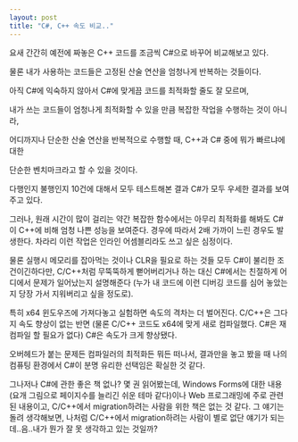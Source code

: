 ```yaml
---
layout: post
title: "C#, C++ 속도 비교.."
---
```



요새 간간히 예전에 짜놓은 C++ 코드를 조금씩 C#으로 바꾸어 비교해보고 있다.

물론 내가 사용하는 코드들은 고정된 산술 연산을 엄청나게 반복하는 것들이다.

아직 C#에 익숙하지 않아서 C#에 맞게끔 코드를 최적화할 줄도 잘 모르며,

내가 쓰는 코드들이 엄청나게 최적화할 수 있을 만큼 복잡한 작업을 수행하는 것이 아니라,

어디까지나 단순한 산술 연산을 반복적으로 수행할 때, C++과 C# 중에 뭐가 빠르냐에 대한

단순한 벤치마크라고 할 수 있을 것이다.

다행인지 불행인지 10건에 대해서 모두 테스트해본 결과 C#가 모두 우세한 결과를 보여주고 있다.


그러나, 원래 시간이 많이 걸리는 약간 복잡한 함수에서는 아무리 최적화를 해봐도 C#이 C++에 비해 엄청 나쁜 성능을 보여준다. 경우에 따라서 2배 가까이 느린 경우도 발생한다. 차라리 이런 작업은 인라인 어셈블리라도 쓰고 싶은 심정이다.

물론 실행시 메모리를 잡아먹는 것이나 CLR을 필요로 하는 것들 모두 C#이 불리한 조건이긴하다만, C/C++처럼 무뚝뚝하게 뻗어버리거나 하는 대신 C#에서는 친절하게 어디에서 문제가 일어났는지 설명해준다 (누가 내 코드에 이런 디버깅 코드를 심어 놓았는지 당장 가서 지워버리고 싶을 정도로).

특히 x64 윈도우즈에 가져다놓고 실험하면 속도의 격차는 더 벌어진다. C/C++은 그다지 속도 향상이 없는 반면 (물론 C/C++ 코드도 x64에 맞게 새로 컴파일했다. C#은 재컴파일 할 필요가 없다) C#은 속도가 크게 향상됐다.


오버헤드가 붙는 문제든 컴파일러의 최적화든 뭐든 떠나서, 결과만을 놓고 봤을 때 나의 컴퓨팅 환경에서 C#이 분명 유리한 선택임은 확실한 것 같다.

그나저나 C#에 관한 좋은 책 없나? 몇 권 읽어봤는데, Windows Forms에 대한 내용 (요개 그림으로 페이지수를 늘리긴 쉬운 테마 같다)이나 Web 프로그래밍에 주로 관련된 내용이고, C/C++에서 migration하려는 사람을 위한 책은 없는 것 같다. 그 얘기는 돌려 생각해보면, 나처럼 C/C++에서 migration하려는 사람이 별로 없단 얘기가 되는데..음..내가 뭔가 잘 못 생각하고 있는 것일까?


